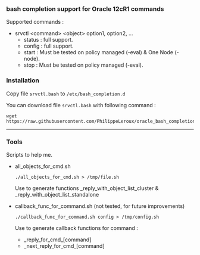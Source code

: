 ### bash completion support for Oracle 12cR1 commands

Supported commands :

* srvctl \<command\> \<object\> option1, option2, ...
	* status : full support.
	* config : full support.
	* start : Must be tested on policy managed (-eval) & One Node (-node).
	* stop : Must be tested on policy managed (-eval).

### Installation
Copy file `srvctl.bash` to `/etc/bash_completion.d`

You can download file `srvctl.bash` with following command :
```
wget https://raw.githubusercontent.com/PhilippeLeroux/oracle_bash_completion/master/srvctl.bash
```

--------------------------------------------------------------------------------

### Tools
Scripts to help me.

* all_objects_for_cmd.sh
	```
	./all_objects_for_cmd.sh > /tmp/file.sh
	```
	Use to generate functions _reply_with_object_list_cluster & _reply_with_object_list_standalone

* callback_func_for_command.sh (not tested, for future improvements)
	```
	./callback_func_for_command.sh config > /tmp/config.sh
	```
	Use to generate callback functions for command :
	* \_reply_for_cmd_[command]
	* \_next_reply_for_cmd_[command]

